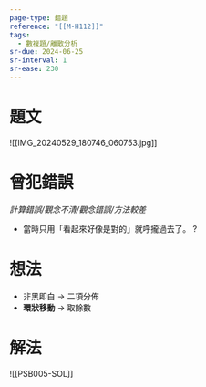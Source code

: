 ```yaml
---
page-type: 錯題
reference: "[[M-H112]]"
tags:
  - 數複題/離散分析
sr-due: 2024-06-25
sr-interval: 1
sr-ease: 230
---
```

# 題文
![[IMG_20240529_180746_060753.jpg]]
# 曾犯錯誤
*計算錯誤/觀念不清/觀念錯誤/方法較差*
- 當時只用「看起來好像是對的」就呼攏過去了。
?
# 想法
- 非黑即白 -> 二項分佈
- **環狀移動** -> 取餘數
# 解法
![[PSB005-SOL]]